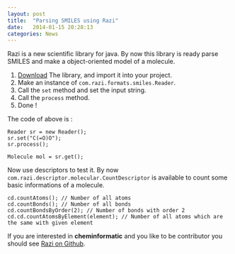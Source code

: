 ```yaml
---
layout: post
title:  "Parsing SMILES using Razi"
date:   2014-01-15 20:28:13
categories: News
---
```


Razi is a new scientific library for java.
By now this library is ready parse SMILES and make a object-oriented model of a molecule.

1. [Download][1] The library, and import it into your project.
2. Make an instance of `com.razi.formats.smiles.Reader`.
3. Call the `set` method and set the input string.
4. Call the `process` method.
5. Done !

The code of above is :

    Reader sr = new Reader();
    sr.set("C(=O)O");
    sr.process();
    
    Molecule mol = sr.get();

Now use descriptors to test it. By now `com.razi.descriptor.molecular.CountDescriptor` is available to count some basic informations of a molecule.

    cd.countAtoms(); // Number of all atoms
    cd.countBonds(); // Number of all bonds
    cd.countBondsByOrder(2); // Number of bonds with order 2
    cd.cd.countAtomsByElement(element); // Number of all atoms which are the same with given element
    
If you are interested in **cheminformatic** and you like to be contributor you should see [Razi on Github](https://github.com/mohebifar/Razi).


  [1]: https://github.com/mohebifar/Razi/tree/master/dist "Download"
